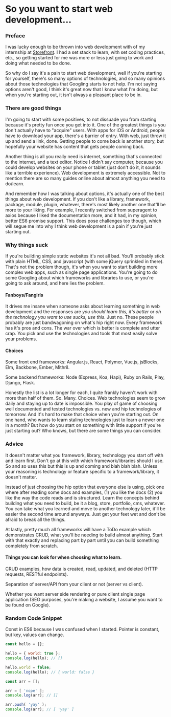 # So you want to start web development...
<!---
Why I think getting started with web development is a pain in it's current
state and what advice I would give as you start out.
-->

### Preface

I was lucky enough to be thrown into web development with of my internship at
[Storefront](https://thestorefront.com). I had a set stack to learn, with set
coding practices, etc., so getting started for me was more or less just going
to work and doing what needed to be done.

So why do I say it's a pain to start web development, well if you're
starting for yourself, there's so many options of technologies, and so many
opinions about those technologies that Googling starts to not help. I'm not
saying options aren't good, I think it's great now that I know what I'm doing,
but when you're starting out, it isn't always a pleasant place to be in.

### There are good things

I'm going to start with some positives, to not dissuade you from starting
because it's pretty fun once you get into it. One of the greatest things is
you don't actually have to "acquire" users. With apps for iOS or Android, people
have to download your app, there's a barrier of entry. With web, just throw it
up and send a link, done. Getting people to come back is another story, but
hopefully your website has content that gets people coming back.

Another thing is all you really need is internet, something that's connected
to the internet, and a text editor. Notice I didn't say computer, because you
could develop websites on your phone or tablet (just don't do it, it sounds like
a terrible experience). Web development is extremely accessible. Not to mention
there are so many guides online about almost anything you need to do/learn.

And remember how I was talking about options, it's actually one of the best
things about web development. If you don't like a library, framework, package,
module, plugin, whatever, there's most likely another one that'll be more to
your liking. For example, I recently switched from superagent to axios because
I liked the documentation more, and it had, in my opinion, better ES6 promise
support. This does pose challenges too though, which will segue me into why
I think web development is a pain if you're just starting out.

### Why things suck

If you're building simple static websites it's not all bad. You'll probably
stick with plain HTML, CSS, and javascript (with some jQuery sprinkled in
there). That's not the problem though, it's when you want to start building more
complex web apps, such as single page applications. You're going to do some
Googling about which frameworks and libraries to use, or you're going to ask
around, and here lies the problem.

#### Fanboys/Fangirls

It drives me insane when someone asks about learning something in web development
and the responses are *you should learn this, it's better* or *oh the technology
you want to use sucks, use this*. Just no. These people probably are just
bandwagoning on what's hip right now. Every framework has it's pros and cons.
The war over which is better is complete and utter crap. You pick and use the
technologies and tools that most easily solve your problems.

#### Choices

Some front end frameworks: Angular.js, React, Polymer, Vue.js, jsBlocks, Elm,
Backbone, Ember, Mithril.

Some backend frameworks: Node (Express, Koa, Hapi), Ruby on Rails, Play, Django,
Flask.

Honestly the list is a lot longer for each, I quite frankly haven't work with
more than half of them. So. Many. Choices. Web technologies seem to grow daily
and staying up to date is impossible. You play of game of choosing well
documented and tested technologies vs. new and hip technologies of tomorrow. And
it's hard to make that choice when you're starting out. On one hand, who wants
to learn staling technologies just to learn a newer one in a month? But how do
you start on something with little support if you're just starting out? Who
knows, but there are some things you can consider.

### Advice

It doesn't matter what you framework, library, technology you start off with and
learn first. Don't go at this with which framework/libraries should I use.
So and so uses this but this is up and coming and blah blah blah. Unless your
reasoning is technology or feature specific to a framework/library, it doesn't
matter.

Instead of just choosing the hip option that everyone else is using, pick one
where after reading some docs and examples, (1) you like the docs (2) you like
the way the code reads and is structured. Learn the concepts behind building
what you need to build, be it a blog, store, portfolio, cms, whatever. You can
take what you learned and move to another technology later, it'll be easier the
second time around anyways. Just get your feet wet and don't be afraid to break
all the things.

At lastly, pretty much all frameworks will have a ToDo example which
demonstrates CRUD, what you'll be needing to build almost anything. Start with
that exactly and replacing part by part until you can build something completely
from scratch.

#### Things you can look for when choosing what to learn.

CRUD examples, how data is created, read, updated, and deleted (HTTP requests,
RESTful endpoints).

Separation of server/API from your client or not (server vs client).

Whether you want server side rendering or pure client single page application
(SEO purposes, you're making a website, I assume you want to be found on
Google).

### Random Code Snippet

Const in ES6 because I was confused when I started. Pointer is constant, but
key, values can change.

```js
const hello = {};

hello = { world: true };
console.log(hello); // {}

hello.world = false;
console.log(hello); // { world: false }

const arr = [];

arr = [ 'nope' ];
console.log(arr); // []

arr.push( 'yay' );
console.log(arr); // [ 'yay' ]
```
